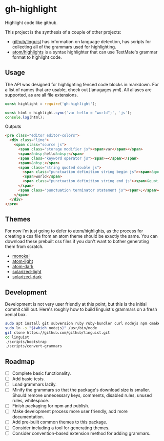 # gh-highlight

Highlight code like github.

This project is the synthesis of a couple of other projects:

- [github/linguist] has information on language detection, has scripts for collecting all of the grammars used for highlighting.
- [atom/highlights] is a syntax highlighter that can use TextMate's grammar format to highlight code.

## Usage

The API was designed for highlighting fenced code blocks in markdown. For a list of names that are usable, check out [lanugages.yml]. All aliases are supported, as are all file extensions.

```js
const highlight = require('gh-highlight');

const html = highlight.sync('var hello = "world";', 'js');
console.log(html);
```

Outputs

```html
<pre class="editor editor-colors">
  <div class="line">
    <span class="source js">
      <span class="storage modifier js"><span>var</span></span>
      <span>&nbsp;hello&nbsp;</span>
      <span class="keyword operator js"><span>=</span></span>
      <span>&nbsp;</span>
      <span class="string quoted double js">
        <span class="punctuation definition string begin js"><span>&quot;</span></span>
        <span>world</span>
        <span class="punctuation definition string end js"><span>&quot;</span></span>
      </span>
      <span class="punctuation terminator statement js"><span>;</span></span>
    </span>
  </div>
</pre>
```

## Themes

For now I'm just going to defer to [atom/highlights], as the process for creating a css file from an atom theme should be exactly the same. You can download these prebuilt css files if you don't want to bother generating them from scratch.

- [monokai](https://atom.github.io/highlights/examples/monokai.css)
- [atom-light](https://atom.github.io/highlights/examples/atom-light.css)
- [atom-dark](https://atom.github.io/highlights/examples/atom-dark.css)
- [solarized-light](https://atom.github.io/highlights/examples/solarized-light.css)
- [solarized-dark](https://atom.github.io/highlights/examples/solarized-dark.css)

## Development

Development is not very user friendly at this point, but this is the initial commit chill out. Here's roughly how to build linguist's grammars on a fresh xenial box.

```bash
sudo apt install git subversion ruby ruby-bundler curl nodejs npm cmake pkg-config libicu-dev
sudo ln -s "$(which nodejs)" /usr/bin/node
git clone https://github.com/github/linguist.git
cd linguist
./scripts/bootstrap
./scripts/convert-grammars
```

## Roadmap

- [ ] Complete basic functionality.
- [ ] Add basic tests.
- [ ] Load grammars lazily.
- [ ] Minify the grammars so that the package's download size is smaller. Should remove unnecessary keys, comments, disabled rules, unused rules, whitespace.
- [ ] Finish packaging for npm and publish.
- [ ] Make development process more user friendly, add more documentation.
- [ ] Add pre-built common themes to this package.
- [ ] Consider including a tool for generating themes.
- [ ] Consider convention-based extension method for adding grammars.

[github/linguist]: https://github.com/github/linguist
[atom/highlights]: https://github.com/atom/highlights
[languages.yml]: https://github.com/github/linguist/blob/master/lib/linguist/languages.yml
